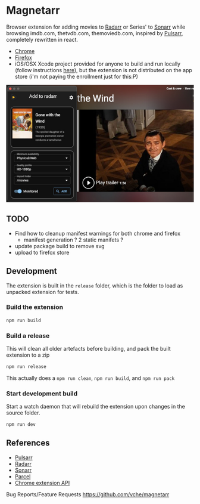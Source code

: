 # Magnetarr

Browser extension for adding movies to [Radarr](https://radarr.video) or Series' to [Sonarr](https://sonarr.tv) while browsing imdb.com, thetvdb.com, themoviedb.com, inspired by [Pulsarr](https://github.com/roboticsound/Pulsarr), completely rewritten in react.
- [Chrome](https://chrome.google.com/webstore/detail/pulsarr/dcildkalkckjjdfpgagmnbbfooogopkd)
- [Firefox]()
- iOS/OSX Xcode project provided for anyone to build and run locally (follow instructions [here](https://developer.apple.com/documentation/safariservices/safari_web_extensions/running_your_safari_web_extension)), but the extension is not distributed on the app store (i'm not paying the enrollment just for this:P)

![](release/img/svg/screen2.jpg)

## TODO
- Find how to cleanup manifest warnings for both chrome and firefox 
  - manifest generation ? 2 static manifets ?
- update package build to remove svg
- upload to firefox store

## Development

The extension is built in the `release` folder, which is the folder to load as unpacked extension for tests. 

### Build the extension

```bash
npm run build
```

### Build a release
This will clean all older artefacts before building, and pack the built extension to a zip

```bash
npm run release
```

This actually does a `npm run clean`, `npm run build`, and `npm run pack`

### Start development build

Start a watch daemon that will rebuild the extension upon changes in the source folder.

```bash
npm run dev
```


## References
- [Pulsarr](https://github.com/roboticsound/Pulsarr)
- [Radarr](https://github.com/Radarr/Radarr)
- [Sonarr](https://github.com/Sonarr/Sonarr)
- [Parcel](https://parceljs.org)
- [Chrome extension API](https://developer.chrome.com/docs/extensions/reference/api/)

Bug Reports/Feature Requests https://github.com/vche/magnetarr
